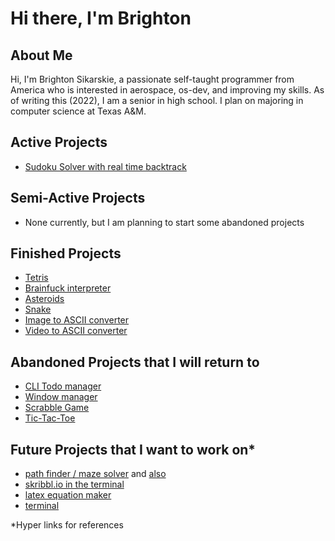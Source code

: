 <h1>Hi there, I'm Brighton</h1>

<h2>About Me</h2>
Hi, I'm Brighton Sikarskie, a passionate self-taught programmer from America who is interested in aerospace, os-dev, and improving my skills. As of writing this (2022), I am a senior in high school. I plan on majoring in computer science at Texas A&M.

<h2>Active Projects</h2>
 
- [Sudoku Solver with real time backtrack](https://github.com/bsikar/sudoku)

<h2>Semi-Active Projects</h2>

- None currently, but I am planning to start some abandoned projects

<h2>Finished Projects</h2>

- [Tetris](https://github.com/bsikar/tetris)
- [Brainfuck interpreter](https://github.com/bsikar/brainfuck)
- [Asteroids](https://github.com/bsikar/asteroids)
- [Snake](https://github.com/bsikar/snake)
- [Image to ASCII converter](https://github.com/bsikar/image_to_ascii)
- [Video to ASCII converter](https://github.com/bsikar/video_to_ascii)

<h2>Abandoned Projects that I will return to</h2>

- [CLI Todo manager](https://github.com/bsikar/voodo)
- [Window manager](https://github.com/bsikar/windex)
- [Scrabble Game](https://github.com/bsikar/scrabble)
- [Tic-Tac-Toe](https://github.com/bsikar/tic-tac-toe)

<h2>Future Projects that I want to work on*</h2>

- [path finder / maze solver](https://github.com/AshishS-1123/Maze-Solver) and [also](https://github.com/ivan-ristovic/maze-pathfinder)
- [skribbl.io in the terminal](https://github.com/elkowar/Termibbl)
- [latex equation maker](https://github.com/marktext/marktext)
- [terminal](https://st.suckless.org/)

*Hyper links for references
